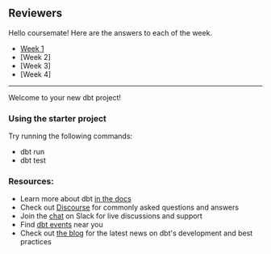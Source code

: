 ## Reviewers

Hello coursemate! Here are the answers to each of the week.

- [Week 1](https://github.com/arlando/course-dbt/blob/main/greenery/22-W1-README.md)
- [Week 2]
- [Week 3]
- [Week 4]

---

Welcome to your new dbt project!

### Using the starter project

Try running the following commands:
- dbt run
- dbt test


### Resources:
- Learn more about dbt [in the docs](https://docs.getdbt.com/docs/introduction)
- Check out [Discourse](https://discourse.getdbt.com/) for commonly asked questions and answers
- Join the [chat](https://community.getdbt.com/) on Slack for live discussions and support
- Find [dbt events](https://events.getdbt.com) near you
- Check out [the blog](https://blog.getdbt.com/) for the latest news on dbt's development and best practices
